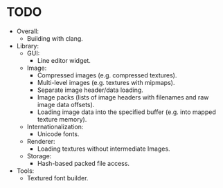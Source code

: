 # TODO
* Overall:
	- Building with clang.
* Library:
	* GUI:
		- Line editor widget.
	* Image:
		- Compressed images (e.g. compressed textures).
		- Multi-level images (e.g. textures with mipmaps).
		- Separate image header/data loading.
		- Image packs (lists of image headers with filenames and raw image data offsets).
		- Loading image data into the specified buffer (e.g. into mapped texture memory).
	* Internationalization:
		- Unicode fonts.
	* Renderer:
		- Loading textures without intermediate Images.
	* Storage:
		- Hash-based packed file access.
* Tools:
	- Textured font builder.
